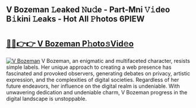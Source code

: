 ## V Bozeman 𝙻eaked 𝙽u𝚍e - Part-Mni 𝚅𝚒deo B𝚒kini 𝙻eaks - Hot All 𝙿hotos 6PIEW

# <h2><a href="http://ld64t1u.urlbe.top/?page=V+Bozeman">🔗🔗👉👉 V Bozeman P𝚑oto𝚜Vid𝚎o</a></h2>

[![V Bozeman](https://i.imgur.com/eBuTRDB.gif)](http://ld64t1u.urlbe.top/?page=V+Bozeman)
V Bozeman, an enigmatic and multifaceted character, resists simple labels. Her unique approach to creating a web presence has fascinated and provoked observers, generating debates on privacy, artistic expression, and the complexities of digital societies. Regardless of her future endeavors, her influence on the digital realm is undeniable. With unwavering dedication and undeniable charm, V Bozeman progress in the digital landscape is unstoppable.
